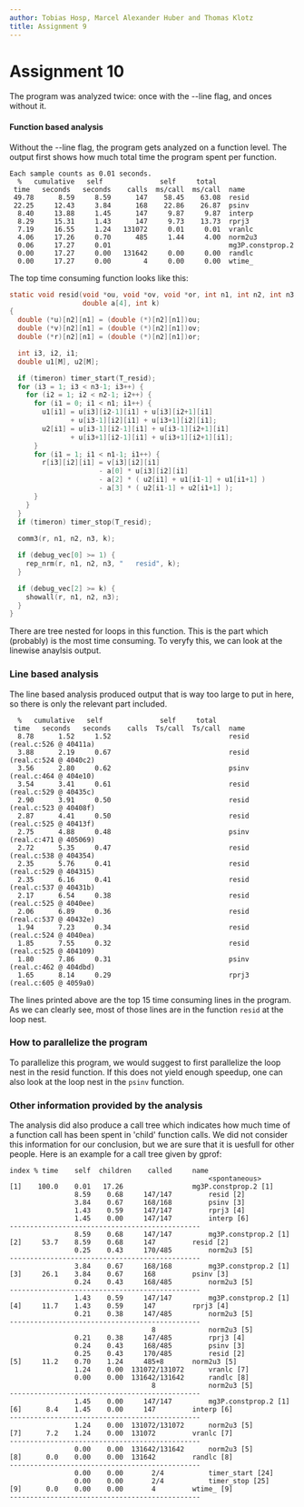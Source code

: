 ```yaml
---
author: Tobias Hosp, Marcel Alexander Huber and Thomas Klotz
title: Assignment 9
---
```


# Assignment 10

The program was analyzed twice: once with the --line flag, and onces without it. 

#### Function based analysis

Without the --line flag, the program gets analyzed on a function level. The output first shows how much total time the program spent per function.

```
Each sample counts as 0.01 seconds.
  %   cumulative   self              self     total           
 time   seconds   seconds    calls  ms/call  ms/call  name    
 49.78      8.59     8.59      147    58.45    63.08  resid
 22.25     12.43     3.84      168    22.86    26.87  psinv
  8.40     13.88     1.45      147     9.87     9.87  interp
  8.29     15.31     1.43      147     9.73    13.73  rprj3
  7.19     16.55     1.24   131072     0.01     0.01  vranlc
  4.06     17.26     0.70      485     1.44     4.00  norm2u3
  0.06     17.27     0.01                             mg3P.constprop.2
  0.00     17.27     0.00   131642     0.00     0.00  randlc
  0.00     17.27     0.00        4     0.00     0.00  wtime_
```

The top time consuming function looks like this: 

```c
static void resid(void *ou, void *ov, void *or, int n1, int n2, int n3,
                  double a[4], int k)
{
  double (*u)[n2][n1] = (double (*)[n2][n1])ou;
  double (*v)[n2][n1] = (double (*)[n2][n1])ov;
  double (*r)[n2][n1] = (double (*)[n2][n1])or;

  int i3, i2, i1;
  double u1[M], u2[M];

  if (timeron) timer_start(T_resid);
  for (i3 = 1; i3 < n3-1; i3++) {
    for (i2 = 1; i2 < n2-1; i2++) {
      for (i1 = 0; i1 < n1; i1++) {
        u1[i1] = u[i3][i2-1][i1] + u[i3][i2+1][i1]
               + u[i3-1][i2][i1] + u[i3+1][i2][i1];
        u2[i1] = u[i3-1][i2-1][i1] + u[i3-1][i2+1][i1]
               + u[i3+1][i2-1][i1] + u[i3+1][i2+1][i1];
      }
      for (i1 = 1; i1 < n1-1; i1++) {
        r[i3][i2][i1] = v[i3][i2][i1]
                      - a[0] * u[i3][i2][i1]
                      - a[2] * ( u2[i1] + u1[i1-1] + u1[i1+1] )
                      - a[3] * ( u2[i1-1] + u2[i1+1] );
      }
    }
  }
  if (timeron) timer_stop(T_resid);
  
  comm3(r, n1, n2, n3, k);

  if (debug_vec[0] >= 1) {
    rep_nrm(r, n1, n2, n3, "   resid", k);
  }

  if (debug_vec[2] >= k) {
    showall(r, n1, n2, n3);
  }
}
```

There are tree nested for loops in this function. This is the part which (probably) is the most time consuming. To veryfy this, we can look at the linewise anaylsis output.

### Line based analysis

The line based analysis produced output that is way too large to put in here, so there is only the relevant part included.

```
  %   cumulative   self              self     total           
 time   seconds   seconds    calls  Ts/call  Ts/call  name    
  8.78      1.52     1.52                             resid (real.c:526 @ 40411a)
  3.88      2.19     0.67                             resid (real.c:524 @ 4040c2)
  3.56      2.80     0.62                             psinv (real.c:464 @ 404e10)
  3.54      3.41     0.61                             resid (real.c:529 @ 40435c)
  2.90      3.91     0.50                             resid (real.c:523 @ 40408f)
  2.87      4.41     0.50                             resid (real.c:525 @ 40413f)
  2.75      4.88     0.48                             psinv (real.c:471 @ 405069)
  2.72      5.35     0.47                             resid (real.c:538 @ 404354)
  2.35      5.76     0.41                             resid (real.c:529 @ 404315)
  2.35      6.16     0.41                             resid (real.c:537 @ 40431b)
  2.17      6.54     0.38                             resid (real.c:525 @ 4040ee)
  2.06      6.89     0.36                             resid (real.c:537 @ 40432e)
  1.94      7.23     0.34                             resid (real.c:524 @ 4040ea)
  1.85      7.55     0.32                             resid (real.c:525 @ 404109)
  1.80      7.86     0.31                             psinv (real.c:462 @ 404dbd)
  1.65      8.14     0.29                             rprj3 (real.c:605 @ 4059a0)
```

The lines printed above are the top 15 time consuming lines in the program. As we can clearly see, most of those lines are in the function `resid` at the loop nest.

### How to parallelize the program

To parallelize this program, we would suggest to first parallelize the loop nest in the resid function. If this does not yield enough speedup, one can also look at the loop nest in the `psinv` function. 

### Other information provided by the analysis

The analysis did also produce a call tree which indicates how much time of a function call has been spent in 'child' function calls.
We did not consider this information for our conclusion, but we are sure that it is uesfull for other people. Here is an example for a call tree given by gprof:

```
index % time    self  children    called     name
                                                 <spontaneous>
[1]    100.0    0.01   17.26                 mg3P.constprop.2 [1]
                8.59    0.68     147/147         resid [2]
                3.84    0.67     168/168         psinv [3]
                1.43    0.59     147/147         rprj3 [4]
                1.45    0.00     147/147         interp [6]
-----------------------------------------------
                8.59    0.68     147/147         mg3P.constprop.2 [1]
[2]     53.7    8.59    0.68     147         resid [2]
                0.25    0.43     170/485         norm2u3 [5]
-----------------------------------------------
                3.84    0.67     168/168         mg3P.constprop.2 [1]
[3]     26.1    3.84    0.67     168         psinv [3]
                0.24    0.43     168/485         norm2u3 [5]
-----------------------------------------------
                1.43    0.59     147/147         mg3P.constprop.2 [1]
[4]     11.7    1.43    0.59     147         rprj3 [4]
                0.21    0.38     147/485         norm2u3 [5]
-----------------------------------------------
                                   8             norm2u3 [5]
                0.21    0.38     147/485         rprj3 [4]
                0.24    0.43     168/485         psinv [3]
                0.25    0.43     170/485         resid [2]
[5]     11.2    0.70    1.24     485+8       norm2u3 [5]
                1.24    0.00  131072/131072      vranlc [7]
                0.00    0.00  131642/131642      randlc [8]
                                   8             norm2u3 [5]
-----------------------------------------------
                1.45    0.00     147/147         mg3P.constprop.2 [1]
[6]      8.4    1.45    0.00     147         interp [6]
-----------------------------------------------
                1.24    0.00  131072/131072      norm2u3 [5]
[7]      7.2    1.24    0.00  131072         vranlc [7]
-----------------------------------------------
                0.00    0.00  131642/131642      norm2u3 [5]
[8]      0.0    0.00    0.00  131642         randlc [8]
-----------------------------------------------
                0.00    0.00       2/4           timer_start [24]
                0.00    0.00       2/4           timer_stop [25]
[9]      0.0    0.00    0.00       4         wtime_ [9]
-----------------------------------------------
```

